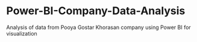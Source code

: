 # Power-BI-Company-Data-Analysis
Analysis of data from Pooya Gostar Khorasan company using Power BI for visualization
